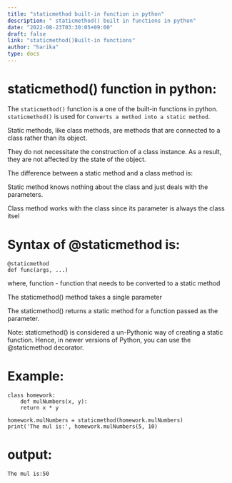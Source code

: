 ```yaml
---
title: "staticmethod built-in function in python"
description: " staticmethod() built in functions in python"
date: "2022-08-23T03:30:05+09:00"
draft: false
link: "staticmethod()Built-in functions"
author: "harika"
type: docs
---
```


# staticmethod() function in python:
The `staticmethod()` function is a one of the built-in functions in python.
`staticmethod()` is used for `Converts a method into a static method`.

Static methods, like class methods, are methods that are connected to a class rather than its object.

They do not necessitate the construction of a class instance.
As a result, they are not affected by the state of the object. 

The difference between a static method and a class method is:

Static method knows nothing about the class and just deals with the parameters.
    
Class method works with the class since its parameter is always the class itsel

# Syntax of @staticmethod is:
```
@staticmethod
def func(args, ...)
```
where,
function - function that needs to be converted to a static method

The staticmethod() method takes a single parameter

The staticmethod() returns a static method for a function passed as the parameter.

Note: staticmethod() is considered a un-Pythonic way of creating a static function. Hence, in newer versions of Python, you can use the @staticmethod decorator.

# Example:
```
class homework:
    def mulNumbers(x, y):
    return x * y

homework.mulNumbers = staticmethod(homework.mulNumbers)
print('The mul is:', homework.mulNumbers(5, 10)
```
# output:
```
The mul is:50
```
